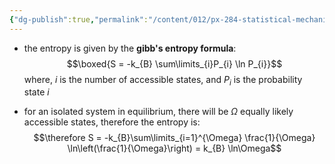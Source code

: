 ```yaml
---
{"dg-publish":true,"permalink":"/content/012/px-284-statistical-mechanics/c-entropy-and-temperature/px-284-c5-general-definition-of-entropy/","noteIcon":"1","created":"2024-11-25T10:50:32.000+00:00","updated":"2024-12-23T21:26:04.792+00:00"}
---
```


- the entropy is given by the **gibb's entropy formula**: 
$$\boxed{S = -k_{B} \sum\limits_{i}P_{i} \ln P_{i}}$$
	where, $i$ is the number of accessible states, and $P_{i}$ is the probability state $i$
	
- for an isolated system in equilibrium, there will be $\Omega$ equally likely accessible states, therefore the entropy is: 
$$\therefore S = -k_{B}\sum\limits_{i=1}^{\Omega} \frac{1}{\Omega} \ln\left(\frac{1}{\Omega}\right) = k_{B} \ln\Omega$$
